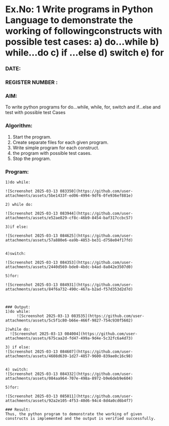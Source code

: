 # Ex.No: 1 Write programs in Python Language to demonstrate the working of followingconstructs with possible test cases: a) do…while b) while…do c) if …else d) switch e) for 

### DATE:                                                                            
### REGISTER NUMBER : 

### AIM:  
To write python programs for do…while, while, for, switch and if…else and test with possible test 
Cases 

### Algorithm:
1. Start the program.
2. Create separate files for each given program.
3. Write simple program for each construct.
4.  the program with possible test cases.
5. Stop the program.
### Program:
```
1)do while:

![Screenshot 2025-03-13 083350](https://github.com/user-attachments/assets/5be1433f-ed06-4994-9df6-0fe936ef881e)

2) while do:

![Screenshot 2025-03-13 083944](https://github.com/user-attachments/assets/e52ae829-cf8c-46b9-8454-baf317ccbc57)

3)if else:

![Screenshot 2025-03-13 084625](https://github.com/user-attachments/assets/57a880e6-ea9b-4853-be31-d758e04f17fd)


4)switch:

![Screenshot 2025-03-13 084353](https://github.com/user-attachments/assets/2440d569-bde0-4bdc-b4ad-8a842e3507d0)

5)for:

![Screenshot 2025-03-13 084931](https://github.com/user-attachments/assets/84f6a732-490c-467a-b2ad-f57d353d2d7d)



### Output:
1)do while:
     ![Screenshot 2025-03-13 083535](https://github.com/user-attachments/assets/5c5f1c80-b66e-466f-9827-754c930f5602)

2)while do:
  ![Screenshot 2025-03-13 084004](https://github.com/user-attachments/assets/675caa2d-fd47-499a-9d4e-5c32fc6a4d73)

3) if else:
![Screenshot 2025-03-13 084607](https://github.com/user-attachments/assets/4608d639-1d27-4857-9600-839ae0c16c98)


4) switch:
![Screenshot 2025-03-13 084332](https://github.com/user-attachments/assets/084aa964-707e-498a-8972-b9e6deb9e604)

5)for:

![Screenshot 2025-03-13 085011](https://github.com/user-attachments/assets/92a2e105-4f53-40d6-94c4-8d4a0cd6b4f7)

### Result:
Thus, the python program to demonstrate the working of given constructs is implemented and the output is verified successfully.


